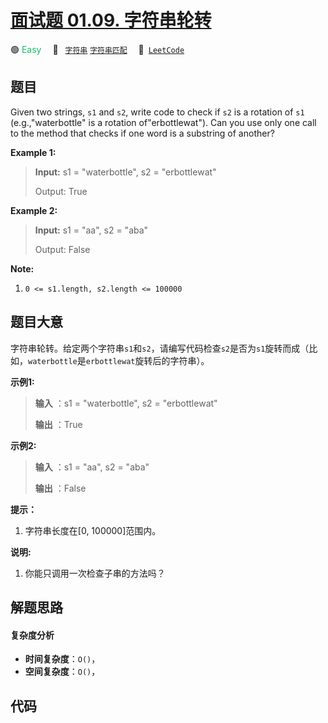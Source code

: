 # [面试题 01.09. 字符串轮转](https://leetcode.cn/problems/string-rotation-lcci)

🟢 <font color=#15bd66>Easy</font>&emsp; 🔖&ensp; [`字符串`](/outline/tag/string.md) [`字符串匹配`](/outline/tag/string-matching.md)&emsp; 🔗&ensp;[`LeetCode`](https://leetcode.cn/problems/string-rotation-lcci)

## 题目

Given two strings, `s1` and `s2`, write code to check if `s2` is a rotation of
`s1` (e.g.,"waterbottle" is a rotation of"erbottlewat"). Can you use only one
call to the method that checks if one word is a substring of another?

**Example 1:**

> 
> 
> 
> 
> 
> **Input:** s1 = "waterbottle", s2 = "erbottlewat"
> 
> Output: True

**Example 2:**

> 
> 
> 
> 
> 
> **Input:** s1 = "aa", s2 = "aba"
> 
> Output: False
> 
> 



**Note:**

  1. `0 <= s1.length, s2.length <= 100000`


## 题目大意

字符串轮转。给定两个字符串`s1`和`s2`，请编写代码检查`s2`是否为`s1`旋转而成（比如，`waterbottle`是`erbottlewat`旋转后的字符串）。

**示例1:**

> 
> 
> 
> 
> 
> **输入** ：s1 = "waterbottle", s2 = "erbottlewat"
> 
> **输出** ：True
> 
> 

**示例2:**

> 
> 
> 
> 
> 
> **输入** ：s1 = "aa", s2 = "aba"
> 
> **输出** ：False
> 
> 

**提示：**

  1. 字符串长度在[0, 100000]范围内。

**说明:**

  1. 你能只调用一次检查子串的方法吗？


## 解题思路

#### 复杂度分析

- **时间复杂度**：`O()`，
- **空间复杂度**：`O()`，

## 代码

```javascript

```